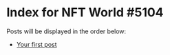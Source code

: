 # Index for NFT World #5104
Posts will be displayed in the order below:

- [Your first post](./001-first.md)

